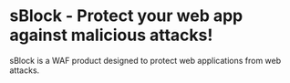 # sBlock - Protect your web app against malicious attacks!
sBlock is a WAF product designed to protect web applications from web attacks.
